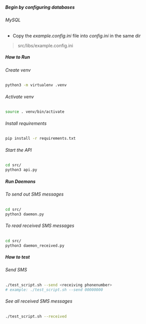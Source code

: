 ##### Begin by configuring databases
###### MySQL
- Copy the _example.config.ini_ file into _config.ini_ in the same dir
> src/libs/example.config.ini
##### How to Run

###### Create venv
```bash
python3 -m virtualenv .venv
```

###### Activate venv
```bash
source . venv/bin/activate
```

###### Install requirements
```bash
pip install -r requirements.txt
```

###### Start the API
```bash
cd src/
python3 api.py
```
##### Run Daemons
###### To send out SMS messages
```bash
cd src/
python3 daemon.py
```
###### To read received SMS messages
```bash
cd src/
python3 daemon_received.py
```

##### How to test

###### Send SMS
```bash
./test_script.sh --send <receiving phonenumber>
# example: ./test_script.sh --send 00000000
```
###### See all received SMS messages
```bash
./test_script.sh --received
```
